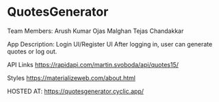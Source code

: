 # QuotesGenerator

Team Members:
Arush Kumar 
Ojas Malghan
Tejas Chandakkar 

App Description:
Login UI/Register UI
After logging in, user can generate quotes or log out.

API Links
https://rapidapi.com/martin.svoboda/api/quotes15/

Styles
https://materializeweb.com/about.html

HOSTED AT: 
https://quotesgenerator.cyclic.app/ 


